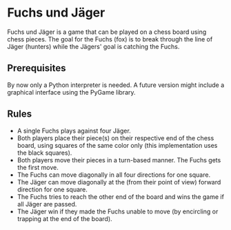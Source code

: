 # Fuchs und Jäger

Fuchs und Jäger is a game that can be played on a chess board using chess pieces. The goal for the Fuchs (fox) is to break through the line of Jäger (hunters) while the Jägers' goal is catching the Fuchs.

## Prerequisites

By now only a Python interpreter is needed. A future version might include a graphical interface using the PyGame library.

## Rules

* A single Fuchs plays against four Jäger.  
* Both players place their piece(s) on their respective end of the chess board, using squares of the same color only (this implementation uses the black squares).
* Both players move their pieces in a turn-based manner. The Fuchs gets the first move.
* The Fuchs can move diagonally in all four directions for one square.
* The Jäger can move diagonally at the (from their point of view) forward direction for one square.
* The Fuchs tries to reach the other end of the board and wins the game if all Jäger are passed.
* The Jäger win if they made the Fuchs unable to move (by encircling or trapping at the end of the board).
